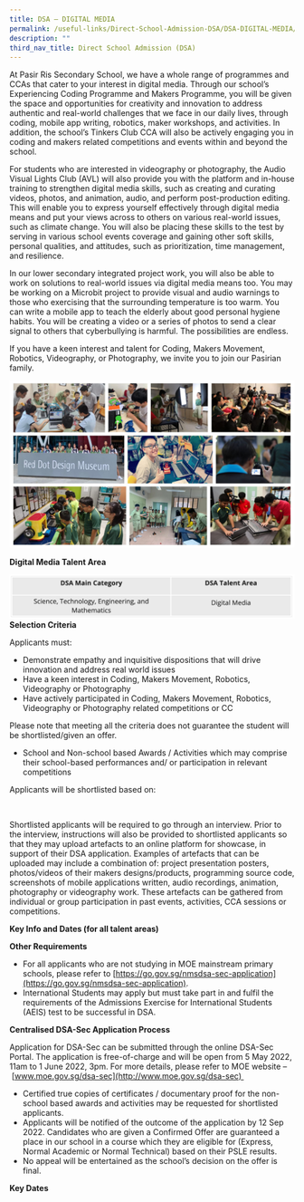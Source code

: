```yaml
---
title: DSA – DIGITAL MEDIA
permalink: /useful-links/Direct-School-Admission-DSA/DSA-DIGITAL-MEDIA/
description: ""
third_nav_title: Direct School Admission (DSA)
---
```

At Pasir Ris Secondary School, we have a whole range of programmes and CCAs that cater to your interest in digital media. Through our school’s Experiencing Coding Programme and Makers Programme, you will be given the space and opportunities for creativity and innovation to address authentic and real-world challenges that we face in our daily lives, through coding, mobile app writing, robotics, maker workshops, and activities. In addition, the school’s Tinkers Club CCA will also be actively engaging you in coding and makers related competitions and events within and beyond the school. 

  

For students who are interested in videography or photography, the Audio Visual Lights Club (AVL) will also provide you with the platform and in-house training to strengthen digital media skills, such as creating and curating videos, photos, and animation, audio, and perform post-production editing. This will enable you to express yourself effectively through digital media means and put your views across to others on various real-world issues, such as climate change. You will also be placing these skills to the test by serving in various school events coverage and gaining other soft skills, personal qualities, and attitudes, such as prioritization, time management, and resilience.  

  

In our lower secondary integrated project work, you will also be able to work on solutions to real-world issues via digital media means too. You may be working on a Microbit project to provide visual and audio warnings to those who exercising that the surrounding temperature is too warm. You can write a mobile app to teach the elderly about good personal hygiene habits. You will be creating a video or a series of photos to send a clear signal to others that cyberbullying is harmful. The possibilities are endless.

  

If you have a keen interest and talent for Coding, Makers Movement, Robotics, Videography, or Photography, we invite you to join our Pasirian family.

![](/images/DSA_Digital%20Media.jpeg)

**Digital Media Talent Area**

![](/images/dsa%20digital.png)
**Selection Criteria**

  

Applicants must: 

  

*   Demonstrate empathy and inquisitive dispositions that will drive innovation and address real world issues
*   Have a keen interest in Coding, Makers Movement, Robotics, Videography or Photography
*   Have actively participated in Coding, Makers Movement, Robotics, Videography or Photography related competitions or CC

Please note that meeting all the criteria does not guarantee the student will be shortlisted/given an offer.  

*   School and Non-school based Awards / Activities which may comprise their school-based performances and/ or participation in relevant competitions

Applicants will be shortlisted based on:  

   

Shortlisted applicants will be required to go through an interview. Prior to the interview, instructions will also be provided to shortlisted applicants so that they may upload artefacts to an online platform for showcase, in support of their DSA application. Examples of artefacts that can be uploaded may include a combination of: project presentation posters, photos/videos of their makers designs/products, programming source code, screenshots of mobile applications written, audio recordings, animation, photography or videography work. These artefacts can be gathered from individual or group participation in past events, activities, CCA sessions or competitions.  

**Key Info and Dates (for all talent areas)**

**Other Requirements**

*   For all applicants who are not studying in MOE mainstream primary schools, please refer to [https://go.gov.sg/nmsdsa-sec-application](https://go.gov.sg/nmsdsa-sec-application).
*   International Students may apply but must take part in and fulfil the requirements of the Admissions Exercise for International Students (AEIS) test to be successful in DSA. 

**Centralised DSA-Sec Application Process**

Application for DSA-Sec can be submitted through the online DSA-Sec Portal. The application is free-of-charge and will be open from 5 May 2022, 11am to 1 June 2022, 3pm. For more details, please refer to MOE website – [www.moe.gov.sg/dsa-sec](http://www.moe.gov.sg/dsa-sec) 

*   Certified true copies of certificates / documentary proof for the non-school based awards and activities may be requested for shortlisted applicants. 
*   Applicants will be notified of the outcome of the application by 12 Sep 2022. Candidates who are given a Confirmed Offer are guaranteed a place in our school in a course which they are eligible for (Express, Normal Academic or Normal Technical) based on their PSLE results. 
*   No appeal will be entertained as the school’s decision on the offer is final. 

**Key Dates**
